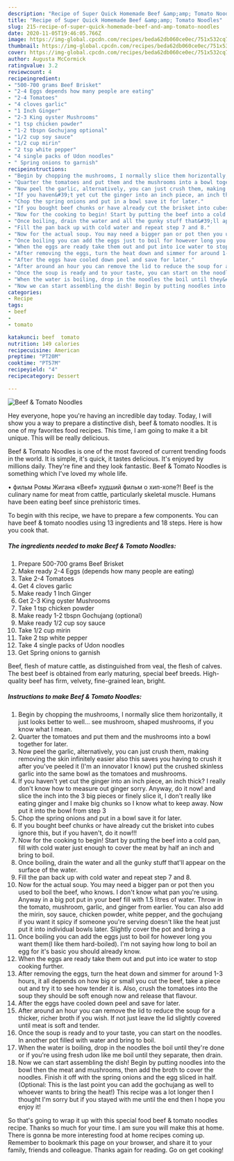 ```yaml
---
description: "Recipe of Super Quick Homemade Beef &amp;amp; Tomato Noodles"
title: "Recipe of Super Quick Homemade Beef &amp;amp; Tomato Noodles"
slug: 215-recipe-of-super-quick-homemade-beef-and-amp-tomato-noodles
date: 2020-11-05T19:46:05.766Z
image: https://img-global.cpcdn.com/recipes/beda62db060ce0ec/751x532cq70/beef-tomato-noodles-recipe-main-photo.jpg
thumbnail: https://img-global.cpcdn.com/recipes/beda62db060ce0ec/751x532cq70/beef-tomato-noodles-recipe-main-photo.jpg
cover: https://img-global.cpcdn.com/recipes/beda62db060ce0ec/751x532cq70/beef-tomato-noodles-recipe-main-photo.jpg
author: Augusta McCormick
ratingvalue: 3.2
reviewcount: 4
recipeingredient:
- "500-700 grams Beef Brisket"
- "2-4 Eggs depends how many people are eating"
- "2-4 Tomatoes"
- "4 cloves garlic"
- "1 Inch Ginger"
- "2-3 King oyster Mushrooms"
- "1 tsp chicken powder"
- "1-2 tbspn Gochujang optional"
- "1/2 cup soy sauce"
- "1/2 cup mirin"
- "2 tsp white pepper"
- "4 single packs of Udon noodles"
- " Spring onions to garnish"
recipeinstructions:
- "Begin by chopping the mushrooms, I normally slice them horizontally, it just looks better to well... see mushroom, shaped mushrooms, if you know what I mean."
- "Quarter the tomatoes and put them and the mushrooms into a bowl together for later."
- "Now peel the garlic, alternatively, you can just crush them, making removing the skin infinitely easier also this saves you having to crush it after you&#39;ve peeled it (I&#39;m an innovator I know) put the crushed skinless garlic into the same bowl as the tomatoes and mushrooms."
- "If you haven&#39;t yet cut the ginger into an inch piece, an inch thick? I really don&#39;t know how to measure out ginger sorry. Anyway, do it now! and slice the inch into the 3 big pieces or finely slice it, I don&#39;t really like eating ginger and I make big chunks so I know what to keep away. Now put it into the bowl from step 3"
- "Chop the spring onions and put in a bowl save it for later."
- "If you bought beef chunks or have already cut the brisket into cubes ignore this, but if you haven&#39;t, do it now!!!"
- "Now for the cooking to begin! Start by putting the beef into a cold pan, fill with cold water just enough to cover the meat by half an inch and bring to boil."
- "Once boiling, drain the water and all the gunky stuff that&#39;ll appear on the surface of the water."
- "Fill the pan back up with cold water and repeat step 7 and 8."
- "Now for the actual soup. You may need a bigger pan or pot then you used to boil the beef, who knows. I don&#39;t know what pan you&#39;re using. Anyway in a big pot put in your beef fill with 1.5 litres of water. Throw in the tomato, mushroom, garlic, and ginger from earlier. You can also add the mirin, soy sauce, chicken powder, white pepper, and the gochujang if you want it spicy if someone you&#39;re serving doesn&#39;t like the heat just put it into individual bowls later. Slightly cover the pot and bring a"
- "Once boiling you can add the eggs just to boil for however long you want them(I like them hard-boiled). I&#39;m not saying how long to boil an egg for it&#39;s basic you should already know."
- "When the eggs are ready take them out and put into ice water to stop cooking further."
- "After removing the eggs, turn the heat down and simmer for around 1-3 hours, it all depends on how big or small you cut the beef, take a piece out and try it to see how tender it is. Also, crush the tomatoes into the soup they should be soft enough now and release that flavour."
- "After the eggs have cooled down peel and save for later."
- "After around an hour you can remove the lid to reduce the soup for a thicker, richer broth if you wish. If not just leave the lid slightly covered until meat is soft and tender."
- "Once the soup is ready and to your taste, you can start on the noodles. In another pot filled with water and bring to boil."
- "When the water is boiling, drop in the noodles the boil until they&#39;re done or if you&#39;re using fresh udon like me boil until they separate, then drain."
- "Now we can start assembling the dish! Begin by putting noodles into the bowl then the meat and mushrooms, then add the broth to cover the noodles. Finish it off with the spring onions and the egg sliced in half. (Optional: This is the last point you can add the gochujang as well to whoever wants to bring the heat!) This recipe was a lot longer then I thought I&#39;m sorry but if you stayed with me until the end then I hope you enjoy it!"
categories:
- Recipe
tags:
- beef
- 
- tomato

katakunci: beef  tomato 
nutrition: 149 calories
recipecuisine: American
preptime: "PT20M"
cooktime: "PT57M"
recipeyield: "4"
recipecategory: Dessert

---
```



![Beef &amp; Tomato Noodles](https://img-global.cpcdn.com/recipes/beda62db060ce0ec/751x532cq70/beef-tomato-noodles-recipe-main-photo.jpg)

Hey everyone, hope you're having an incredible day today. Today, I will show you a way to prepare a distinctive dish, beef &amp; tomato noodles. It is one of my favorites food recipes. This time, I am going to make it a bit unique. This will be really delicious.

Beef &amp; Tomato Noodles is one of the most favored of current trending foods in the world. It is simple, it's quick, it tastes delicious. It's enjoyed by millions daily. They're fine and they look fantastic. Beef &amp; Tomato Noodles is something which I've loved my whole life.

• фильм Ромы Жигана «Beef» худший фильм о хип-хопе?! Beef is the culinary name for meat from cattle, particularly skeletal muscle. Humans have been eating beef since prehistoric times.


To begin with this recipe, we have to prepare a few components. You can have beef &amp; tomato noodles using 13 ingredients and 18 steps. Here is how you cook that.

<!--inarticleads1-->

##### The ingredients needed to make Beef &amp; Tomato Noodles:

1. Prepare 500-700 grams Beef Brisket
1. Make ready 2-4 Eggs (depends how many people are eating)
1. Take 2-4 Tomatoes
1. Get 4 cloves garlic
1. Make ready 1 Inch Ginger
1. Get 2-3 King oyster Mushrooms
1. Take 1 tsp chicken powder
1. Make ready 1-2 tbspn Gochujang (optional)
1. Make ready 1/2 cup soy sauce
1. Take 1/2 cup mirin
1. Take 2 tsp white pepper
1. Take 4 single packs of Udon noodles
1. Get  Spring onions to garnish


Beef, flesh of mature cattle, as distinguished from veal, the flesh of calves. The best beef is obtained from early maturing, special beef breeds. High-quality beef has firm, velvety, fine-grained lean, bright. 

<!--inarticleads2-->

##### Instructions to make Beef &amp; Tomato Noodles:

1. Begin by chopping the mushrooms, I normally slice them horizontally, it just looks better to well... see mushroom, shaped mushrooms, if you know what I mean.
1. Quarter the tomatoes and put them and the mushrooms into a bowl together for later.
1. Now peel the garlic, alternatively, you can just crush them, making removing the skin infinitely easier also this saves you having to crush it after you&#39;ve peeled it (I&#39;m an innovator I know) put the crushed skinless garlic into the same bowl as the tomatoes and mushrooms.
1. If you haven&#39;t yet cut the ginger into an inch piece, an inch thick? I really don&#39;t know how to measure out ginger sorry. Anyway, do it now! and slice the inch into the 3 big pieces or finely slice it, I don&#39;t really like eating ginger and I make big chunks so I know what to keep away. Now put it into the bowl from step 3
1. Chop the spring onions and put in a bowl save it for later.
1. If you bought beef chunks or have already cut the brisket into cubes ignore this, but if you haven&#39;t, do it now!!!
1. Now for the cooking to begin! Start by putting the beef into a cold pan, fill with cold water just enough to cover the meat by half an inch and bring to boil.
1. Once boiling, drain the water and all the gunky stuff that&#39;ll appear on the surface of the water.
1. Fill the pan back up with cold water and repeat step 7 and 8.
1. Now for the actual soup. You may need a bigger pan or pot then you used to boil the beef, who knows. I don&#39;t know what pan you&#39;re using. Anyway in a big pot put in your beef fill with 1.5 litres of water. Throw in the tomato, mushroom, garlic, and ginger from earlier. You can also add the mirin, soy sauce, chicken powder, white pepper, and the gochujang if you want it spicy if someone you&#39;re serving doesn&#39;t like the heat just put it into individual bowls later. Slightly cover the pot and bring a
1. Once boiling you can add the eggs just to boil for however long you want them(I like them hard-boiled). I&#39;m not saying how long to boil an egg for it&#39;s basic you should already know.
1. When the eggs are ready take them out and put into ice water to stop cooking further.
1. After removing the eggs, turn the heat down and simmer for around 1-3 hours, it all depends on how big or small you cut the beef, take a piece out and try it to see how tender it is. Also, crush the tomatoes into the soup they should be soft enough now and release that flavour.
1. After the eggs have cooled down peel and save for later.
1. After around an hour you can remove the lid to reduce the soup for a thicker, richer broth if you wish. If not just leave the lid slightly covered until meat is soft and tender.
1. Once the soup is ready and to your taste, you can start on the noodles. In another pot filled with water and bring to boil.
1. When the water is boiling, drop in the noodles the boil until they&#39;re done or if you&#39;re using fresh udon like me boil until they separate, then drain.
1. Now we can start assembling the dish! Begin by putting noodles into the bowl then the meat and mushrooms, then add the broth to cover the noodles. Finish it off with the spring onions and the egg sliced in half. (Optional: This is the last point you can add the gochujang as well to whoever wants to bring the heat!) This recipe was a lot longer then I thought I&#39;m sorry but if you stayed with me until the end then I hope you enjoy it!




So that's going to wrap it up with this special food beef &amp; tomato noodles recipe. Thanks so much for your time. I am sure you will make this at home. There is gonna be more interesting food at home recipes coming up. Remember to bookmark this page on your browser, and share it to your family, friends and colleague. Thanks again for reading. Go on get cooking!

